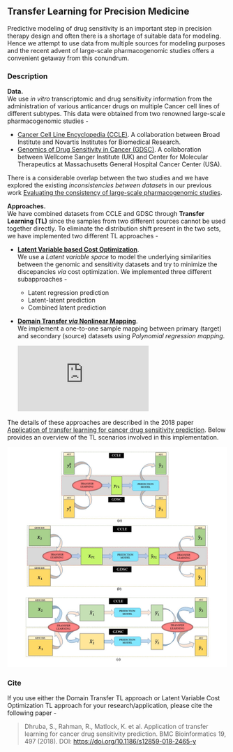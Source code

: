 ## Transfer Learning for Precision Medicine  
Predictive modeling of drug sensitivity is an important step in precision therapy design and often there is a shortage of suitable data for modeling. Hence we attempt to use data from multiple sources for modeling purposes and the recent advent of large-scale pharmacogenomic studies offers a convenient getaway from this conundrum. 

### Description
**Data.**  
We use *in vitro* transcriptomic and drug sensitivity information from the administration of various anticancer drugs on multiple Cancer cell lines of different subtypes. This data were obtained from two renowned large-scale pharmacogenomic studies - 
   * [Cancer Cell Line Encyclopedia (CCLE)](https://portals.broadinstitute.org/ccle/about/). A collaboration between Broad Institute and Novartis Institutes for Biomedical Research.
   * [Genomics of Drug Sensitivity in Cancer (GDSC)](https://www.cancerrxgene.org/about). A collaboration between Wellcome Sanger Institute (UK) and Center for Molecular Therapeutics at Massachusetts General Hospital Cancer Center (USA). 

There is a considerable overlap between the two studies and we have explored the existing *inconsistencies between datasets* in our previous work [Evaluating the consistency of large-scale pharmacogenomic studies](https://academic.oup.com/bib/article-abstract/20/5/1734/5034074). 

**Approaches.**  
We have combined datasets from CCLE and GDSC through **Transfer Learning (TL)** since the samples from two different sources cannot be used together directly. To eliminate the distribution shift present in the two sets, we have implemented two different TL approaches - 
   * <ins><b>Latent Variable based Cost Optimization</b></ins>.  
     We use a *Latent variable space* to model the underlying similarities between the genomic and sensitivity datasets and try to minimize the discepancies _via_ cost optimization. We implemented three different subapproaches -      
      * Latent regression prediction
      * Latent-latent prediction
      * Combined latent prediction
   * <ins><b>Domain Transfer _via_ Nonlinear Mapping</b></ins>.  
     We implement a one-to-one sample mapping between primary (target) and secondary (source) datasets using *Polynomial regression mapping*.
     
     ![equation](http://www.sciweavers.org/tex2img.php?eq=%5Cboldsymbol%7Bg%7D_%7Bs%2C%20i%7D%20%3D%20%5Cboldsymbol%7B%5Calpha%7D_p%5E%7B%28i%29%7D%20%5C%2C%20%5Cboldsymbol%7Bg%7D_%7Bp%2C%20i%7D%20%2B%20%5Cboldsymbol%7B%5Cvarepsilon%7D%5E%7B%28i%29%7D%20%5C%5C%0A%5Cboldsymbol%7Bd%7D_%7Bp%2C%20j%7D%20%3D%20%5Cboldsymbol%7B%5Cbeta%7D_s%5E%7B%28j%29%7D%20%5C%2C%20%5Cboldsymbol%7Bd%7D_%7Bs%2C%20j%7D%20%2B%20%5Cboldsymbol%7B%5Cvarepsilon%7D%5E%7B%28j%29%7D&bc=White&fc=Black&im=jpg&fs=12&ff=mathpple&edit=0)
     

The details of these approaches are described in the 2018 paper [Application of transfer learning for cancer drug sensitivity prediction](https://bmcbioinformatics.biomedcentral.com/articles/10.1186/s12859-018-2465-y). Below provides an overview of the TL scenarios involved in this implementation. 

![TransferLearningSummary](https://github.com/dhruba018/Transfer_Learning_Precision_Medicine/blob/master/TLsummary.jpg)

### Cite
If you use either the Domain Transfer TL approach or Latent Variable Cost Optimization TL approach for your research/application, please cite the following paper - 
> Dhruba, S., Rahman, R., Matlock, K. et al. Application of transfer learning for cancer drug sensitivity prediction. BMC Bioinformatics 19, 497 (2018). 
  DOI: https://doi.org/10.1186/s12859-018-2465-y
